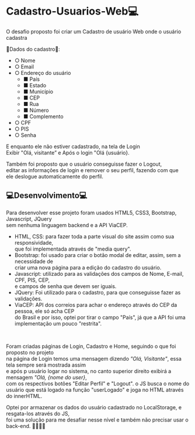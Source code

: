 # Cadastro-Usuarios-Web💻

O desafio proposto foi criar um Cadastro de usuário Web onde o usuário cadastra <br />

📜Dados do cadastro📜:<br />
- ○ Nome <br />
- ○ Email <br />
- ○ Endereço do usuário <br />
    - ■ País <br />
    - ■ Estado <br />
    - ■ Município <br />
    - ■ CEP <br />
    - ■ Rua <br />
    - ■ Número <br />
    - ■ Complemento <br />
- ○ CPF <br />
- ○ PIS <br />
- ○ Senha <br />

E enquanto ele não estiver cadastrado, na tela de Login<br />
Exibir "Olá, visitante” e Após o login "Olá {usuário}.

Também foi proposto que o usuário conseguisse fazer o Logout,<br />
editar as informações de login e remover o seu perfil, fazendo com que <br />
ele deslogue automaticamente do perfil.

## 💻Desenvolvimento💻 <br />

Para desenvolver esse projeto foram usados HTML5, CSS3, Bootstrap, Javascript, JQuery <br />
sem nenhuma linguagem backend e a API ViaCEP.<br />
- HTML, CSS: para fazer toda a parte visual do site assim como sua responsividade,<br />
que foi implementada através de "media query".
- Bootstrap: foi usado para criar o botão modal de editar, assim, sem a necessidade de <br />
criar uma nova página para a edição do cadastro do usuário.
- Javascript: utilizado para as validações dos campos de Nome, E-mail, CPF, PIS, CEP,<br />
e campos de senha que devem ser iguais.
- JQuery: Foi utilizado para o cadastro, para que conseguisse fazer as validações.
- ViaCEP: API dos correios para achar o endereço através do CEP da pessoa, ele só acha CEP <br />
do Brasil e por isso, optei por tirar o campo "País", já que a API foi uma implementação um pouco "restrita".
<br />

Foram criadas páginas de Login, Cadastro e Home, seguindo o que foi proposto no projeto<br />
na página de Login temos uma mensagem dizendo *"Olá, Visitante"*, essa tela sempre será mostrada assim<br />
e após p usuário logar no sistema, no canto superior direito exibirá a mensagem *"Olá, {nome do user}*,<br />
com os respectivos botões "Editar Perfil" e "Logout".
o JS busca o nome do usuário que está logado na função "userLogado" e joga no HTML através do innerHTML.
<br />

Optei por armazenar os dados do usuário cadastrado no LocalStorage, e resgata-los através do JS,<br />
foi uma solução para me desafiar nesse nível e também não precisar usar o back-end.
🚀🚀🚀🚀
